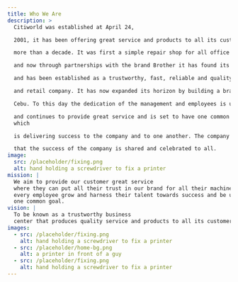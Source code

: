 ```yaml
---
title: Who We Are
description: >
  Citiworld was established at April 24,

  2001, it has been offering great service and products to all its customers for

  more than a decade. It was first a simple repair shop for all office equipment

  and now through partnerships with the brand Brother it has found its footing

  and has been established as a trustworthy, fast, reliable and quality service

  and retail company. It has now expanded its horizon by building a branch in

  Cebu. To this day the dedication of the management and employees is unwavering

  and continues to provide great service and is set to have one common goal
  which

  is delivering success to the company and to one another. The company believes

  that the success of the company is shared and celebrated to all.
image:
  src: /placeholder/fixing.png
  alt: hand holding a screwdriver to fix a printer
mission: |
  We aim to provide our customer great service
  where they can put all their trust in our brand for all their machines and let
  every employee grow and harness their talent towards success and be united for
  one common goal.
vision: |
  To be known as a trustworthy business
  center that produces quality service and products to all its customers.
images:
  - src: /placeholder/fixing.png
    alt: hand holding a screwdriver to fix a printer
  - src: /placeholder/home-bg.png
    alt: a printer in front of a guy
  - src: /placeholder/fixing.png
    alt: hand holding a screwdriver to fix a printer
---
```


